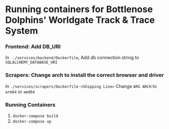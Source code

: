 # Running containers for Bottlenose Dolphins' Worldgate Track & Trace System

### Frontend: Add DB_URI

In ``` ./services/backend/Dockerfile```,
Add db connection string to ```SQLALCHEMY_DATABASE_URI```

### Scrapers: Change arch to install the correct browser and driver

In ```./services/scrapers/Dockerfile-<Shipping Line>```
Change ```ARG ARCH``` to ```arm64``` or ```amd64```

### Running Containers

1. ```docker-compose build```
2. ```docker-compose up```